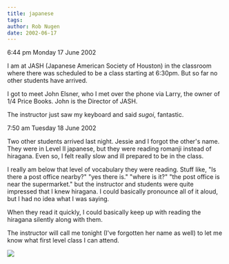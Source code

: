 ```yaml
---
title: japanese
tags: 
author: Rob Nugen
date: 2002-06-17
---
```


<p class=date>6:44 pm Monday 17 June 2002</p>

<p>I am at JASH (Japanese American Society of Houston) in the classroom
where there was scheduled to be a class starting at 6:30pm.  But so far no
other students have arrived.</p>

<p>I got to meet John Elsner, who I met over the phone via Larry, the owner
of 1/4 Price Books.  John is the Director of JASH.</p>

<p>The instructor just saw my keyboard and said <em>sugoi</em>,
fantastic.</p>

<p class=date>7:50 am Tuesday 18 June 2002</p>

<p>Two other students arrived last night.  Jessie and I forgot the other's
name.  They were in Level II japanese, but they were reading romanji instead
of hiragana.  Even so, I felt really slow and ill prepared to be in the
class.</p>

<p>I really am below that level of vocabulary they were reading.  Stuff
like, "Is there a post office nearby?"  "yes there is."  "where is it?"
"the post office is near the supermarket." but the instructor and students
were quite impressed that I knew hiragana.  I could basically pronounce all
of it aloud, but I had no idea what I was saying.</p>

<p>When they read it quickly, I could basically keep up with reading the
hiragana silently along with them.</p>

<p>The instructor will call me tonight (I've forgotten her name as well) to
let me know what first level class I can attend.</p>

<p><img src="/images/rob/wL-ROB.gif"/></p>

